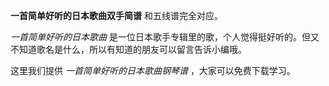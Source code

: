 

**一首简单好听的日本歌曲双手简谱** 和五线谱完全对应。

_一首简单好听的日本歌曲_ 是一位日本歌手专辑里的歌，个人觉得挺好听的。但又不知道歌名是什么，所以有知道的朋友可以留言告诉小编哦。

这里我们提供 _一首简单好听的日本歌曲钢琴谱_ ，大家可以免费下载学习。

